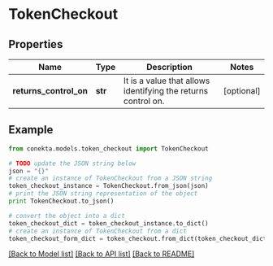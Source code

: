 # TokenCheckout


## Properties
Name | Type | Description | Notes
------------ | ------------- | ------------- | -------------
**returns_control_on** | **str** | It is a value that allows identifying the returns control on. | [optional] 

## Example

```python
from conekta.models.token_checkout import TokenCheckout

# TODO update the JSON string below
json = "{}"
# create an instance of TokenCheckout from a JSON string
token_checkout_instance = TokenCheckout.from_json(json)
# print the JSON string representation of the object
print TokenCheckout.to_json()

# convert the object into a dict
token_checkout_dict = token_checkout_instance.to_dict()
# create an instance of TokenCheckout from a dict
token_checkout_form_dict = token_checkout.from_dict(token_checkout_dict)
```
[[Back to Model list]](../README.md#documentation-for-models) [[Back to API list]](../README.md#documentation-for-api-endpoints) [[Back to README]](../README.md)


